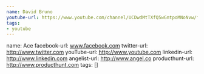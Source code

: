 ```yaml
---
name: David Bruno
youtube-url: https://www.youtube.com/channel/UCDwdMtTXfQ5wGntpoMNoNvw/featured
tags:
- youtube
---
```

name: Ace
facebook-url: www.facebook.com
twitter-url: http://www.twitter.com
youTube-url: http://www.youtube.com
linkedin-url: http://www.linkedin.com
angelist-url: http://www.angel.co
producthunt-url: http://www.producthunt.com
tags: []
